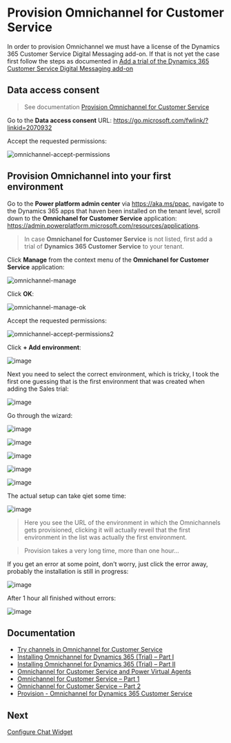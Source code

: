 # Provision Omnichannel for Customer Service

In order to provision Omnichannel we must have a license of the Dynamics 365 Customer Service Digital Messaging add-on. If that is not yet the case first follow the steps as documented in [Add a trial of the Dynamics 365 Customer Service Digital Messaging add-on](Add-a-trial-of-the-Dynamics-365-Customer-Service-Digital-Messaging-add%2Don.md)


## Data access consent

> See documentation [Provision Omnichannel for Customer Service](https://docs.microsoft.com/en-us/dynamics365/omnichannel/administrator/omnichannel-provision-license)

Go to the **Data access consent** URL:
https://go.microsoft.com/fwlink/?linkid=2070932

Accept the requested permissions:

![omnichannel-accept-permissions](images/omnichannel-accept-permissions.png)

## Provision Omnichannel into your first environment

Go to the **Power platform admin center** via https://aka.ms/ppac, navigate to the Dynamics 365 apps that haven been installed on the tenant level, scroll down to the **Omnichanel for Customer Service** application: https://admin.powerplatform.microsoft.com/resources/applications.

> In case **Omnichanel for Customer Service** is not listed, first add a trial of **Dynamics 365 Customer Service** to your tenant.

Click **Manage** from the context menu of the **Omnichanel for Customer Service** application:

![omnichannel-manage](images/omnichannel-manage.png)

Click **OK**:

![omnichannel-manage-ok](images/omnichannel-manage-ok.png)


Accept the requested permissions:

![omnichannel-accept-permissions2](images/omnichannel-accept-permissions2.png)


Click **+ Add environment**:

![image](images/omnichannel-add-environment.png)

Next you need to select the correct environment, which is tricky, I took the first one guessing that is the first environment that was created when adding the Sales trial:

![image](images/omnichannel-select-environment.png)


Go through the wizard:

![image](images/omnichannel-chat.png)

![image](images/omnichannel-sms.png) 

![image](images/omnichannel-social.png)

![image](images/omnichannel-teams.png)

![image](images/omnichannel-confirmation.png)

The actual setup can take qiet some time:

![image](images/omnichannel-provisioning.png)

> Here you see the URL of the environment in which the Omnichannels gets provisioned, clicking it will actually reveil that the first environment in the list was actually the first environment.

> Provision takes a very long time, more than one hour...

If you get an error at some point, don't worry, just click the error away, probably the installation is still in progress:

![image](images/omnichannel-still-provisioning.png)

After 1 hour all finished without errors:

![image](images/omnichannel-provisioning-done.png)


## Documentation

- [Try channels in Omnichannel for Customer Service](https://docs.microsoft.com/en-us/dynamics365/omnichannel/try-channels)
- [Installing Omnichannel for Dynamics 365 (Trial) – Part I](https://thecrm.ninja/installing-omnichannel-for-dynamics-365-trial-part-i/)
- [Installing Omnichannel for Dynamics 365 (Trial) – Part II](https://thecrm.ninja/installing-omnichannel-for-dynamics-365-trial-part-ii/)
- [Omnichannel for Customer Service and Power Virtual Agents](https://neilparkhurst.com/2020/01/01/omnichannel-for-customer-service-and-power-virtual-agents/)
- [Omnichannel for Customer Service – Part 1](https://learningrefresh.home.blog/2020/06/14/omnichannel-for-customer-service/)
- [Omnichannel for Customer Service – Part 2](https://learningrefresh.home.blog/2020/06/16/omnichannel-for-customer-service-part-2/)
- [Provision - Omnichannel for Dynamics 365 Customer Service](https://nishantrana.me/2020/06/11/provision-omnichannel-for-dynamics-365-customer-service/)

## Next

[Configure Chat Widget](Configure-Chat-Widget.md)